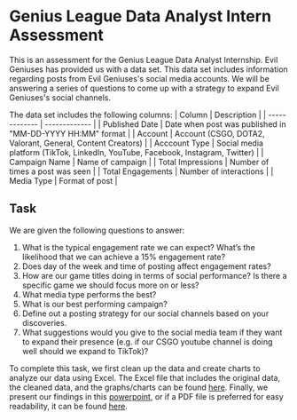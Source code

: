 # Genius League Data Analyst Intern Assessment
This is an assessment for the Genius League Data Analyst Internship. Evil Geniuses has provided us with a data set. This data set includes information regarding posts from Evil Geniuses's social media accounts. We will be answering a series of questions to come up with a strategy to expand Evil Geniuses's social channels.

The data set includes the following columns:
| Column  | Description |
| ------------- | ------------- |
| Published Date | Date when post was published in "MM-DD-YYYY HH:MM" format  |
| Account | Account (CSGO, DOTA2, Valorant, General, Content Creators) |
| Acccount Type | Social media platform (TikTok, LinkedIn, YouTube, Facebook, Instagram, Twitter) |
| Campaign Name | Name of campaign |
| Total Impressions | Number of times a post was seen |
| Total Engagements | Number of interactions |
| Media Type | Format of post |

## **Task**
We are given the following questions to answer:
1. What is the typical engagement rate we can expect? What’s the likelihood that we can
achieve a 15% engagement rate?
2. Does day of the week and time of posting affect engagement rates?
3. How are our game titles doing in terms of social performance? Is there a specific game
we should focus more on or less?
4. What media type performs the best?
5. What is our best performing campaign?
6. Define out a posting strategy for our social channels based on your discoveries.
7. What suggestions would you give to the social media team if they want to expand their
presence (e.g. if our CSGO youtube channel is doing well should we expand to TikTok)?

To complete this task, we first clean up the data and create charts to analyze our data using Excel. The Excel file that includes the original data, the cleaned data, and the graphs/charts can be found [here](https://github.com/AaronChao4/DA-Intern-Assessment/blob/main/social_data_edited_05_26_23.xlsx). Finally, we present our findings in this [powerpoint](https://github.com/AaronChao4/DA-Intern-Assessment/blob/main/DA%20Intern%20Assessment%20Powerpoint%20(PPT%20File).pptx), or if a PDF file is preferred for easy readability, it can be found [here](https://github.com/AaronChao4/DA-Intern-Assessment/blob/main/DA%20Intern%20Assessment%20Powerpoint%20(PDF%20File).pdf).
